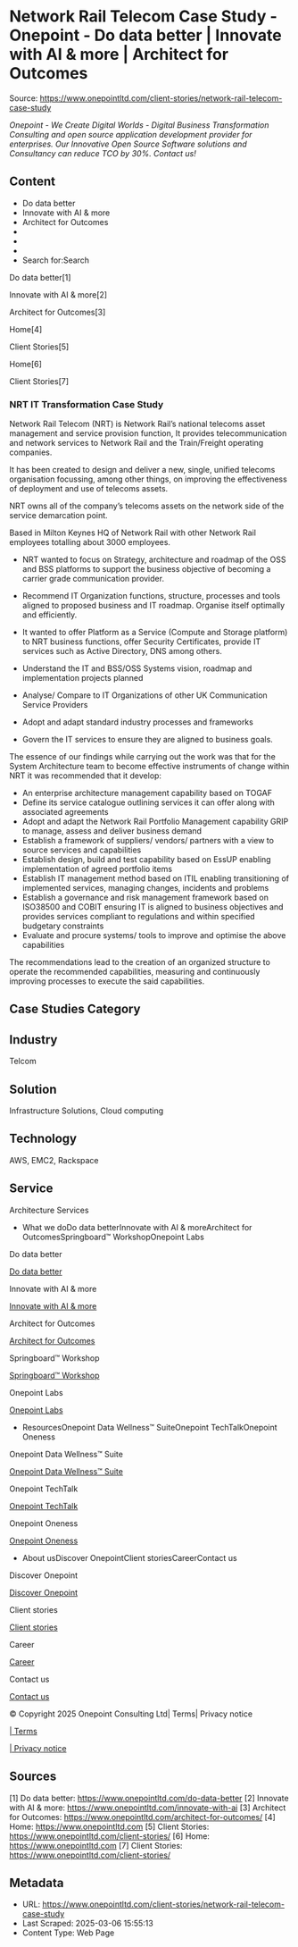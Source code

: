 # Network Rail Telecom Case Study - Onepoint - Do data better | Innovate with AI & more | Architect for Outcomes

Source: https://www.onepointltd.com/client-stories/network-rail-telecom-case-study

*Onepoint - We Create Digital Worlds - Digital Business Transformation Consulting and open source application development provider for enterprises. Our Innovative Open Source Software solutions and Consultancy can reduce TCO by 30%. Contact us!*

## Content

- Do data better
- Innovate with AI & more
- Architect for Outcomes
- 
- 
- 
- Search for:Search

Do data better[1]

Innovate with AI & more[2]

Architect for Outcomes[3]

Home[4]

Client Stories[5]

Home[6]

Client Stories[7]

### NRT IT Transformation Case Study

Network Rail Telecom (NRT) is Network Rail’s national telecoms asset management and service provision function, It provides telecommunication and network services to Network Rail and the Train/Freight operating companies.

It has been created to design and deliver a new, single, unified telecoms organisation focussing, among other things, on improving the effectiveness of deployment and use of telecoms assets.

NRT owns all of the company’s telecoms assets on the network side of the service demarcation point.

Based in Milton Keynes HQ of Network Rail with other Network Rail employees totalling about 3000 employees.

- NRT wanted to focus on Strategy, architecture and roadmap of the OSS and BSS platforms to support the business objective of becoming a carrier grade communication provider.
- Recommend IT Organization functions, structure, processes and tools aligned to proposed business and IT roadmap. Organise itself optimally and efficiently.
- It wanted to offer Platform as a Service (Compute and Storage platform) to NRT business functions, offer Security Certificates, provide IT services such as Active Directory, DNS among others.

- Understand the IT and BSS/OSS Systems vision, roadmap and implementation projects planned
- Analyse/ Compare to IT Organizations of other UK Communication Service Providers
- Adopt and adapt standard industry processes and frameworks
- Govern the IT services to ensure they are aligned to business goals.

The essence of our findings while carrying out the work was that for the System Architecture team to become effective instruments of change within NRT it was recommended that it develop:

- An enterprise architecture management capability based on TOGAF
- Define its service catalogue outlining services it can offer along with associated agreements
- Adopt and adapt the Network Rail Portfolio Management capability GRIP to manage, assess and deliver business demand
- Establish a framework of suppliers/ vendors/ partners with a view to source services and capabilities
- Establish design, build and test capability based on EssUP enabling implementation of agreed portfolio items
- Establish IT management method based on ITIL enabling transitioning of implemented services, managing changes, incidents and problems
- Establish a governance and risk management framework based on ISO38500 and COBIT ensuring IT is aligned to business objectives and provides services compliant to regulations and within specified budgetary constraints
- Evaluate and procure systems/ tools to improve and optimise the above capabilities

The recommendations lead to the 
creation of an organized structure to operate the recommended 
capabilities, measuring and continuously improving processes to execute 
the said capabilities.

## Case Studies Category

## Industry

Telcom

## Solution

Infrastructure Solutions, Cloud computing

## Technology

AWS, EMC2, Rackspace

## Service

Architecture Services

- What we doDo data betterInnovate with AI & moreArchitect for OutcomesSpringboard™ WorkshopOnepoint Labs

Do data better

[Do data better](/do-data-better)

Innovate with AI & more

[Innovate with AI & more](/innovate-with-ai-more/)

Architect for Outcomes

[Architect for Outcomes](/architect-for-outcomes/)

Springboard™ Workshop

[Springboard™ Workshop](/onepoint-springboard/)

Onepoint Labs

[Onepoint Labs](/onepoint-labs/)

- ResourcesOnepoint Data Wellness™ SuiteOnepoint TechTalkOnepoint Oneness

Onepoint Data Wellness™ Suite

[Onepoint Data Wellness™ Suite](/data-wellness/)

Onepoint TechTalk

[Onepoint TechTalk](/techtalk)

Onepoint Oneness

[Onepoint Oneness](/oneness/)

- About usDiscover OnepointClient storiesCareerContact us

Discover Onepoint

[Discover Onepoint](/discover-onepoint/)

Client stories

[Client stories](/client-stories/)

Career

[Career](/career-opportunities/)

Contact us

[Contact us](/contact-us/)

© Copyright 2025 Onepoint Consulting Ltd| Terms| Privacy notice

[| Terms](/policies/)

[| Privacy notice](/policies/privacy-policy/)


## Sources

[1] Do data better: https://www.onepointltd.com/do-data-better
[2] Innovate with AI & more: https://www.onepointltd.com/innovate-with-ai
[3] Architect for Outcomes: https://www.onepointltd.com/architect-for-outcomes/
[4] Home: https://www.onepointltd.com
[5] Client Stories: https://www.onepointltd.com/client-stories/
[6] Home: https://www.onepointltd.com
[7] Client Stories: https://www.onepointltd.com/client-stories/

## Metadata

- URL: https://www.onepointltd.com/client-stories/network-rail-telecom-case-study
- Last Scraped: 2025-03-06 15:55:13
- Content Type: Web Page
